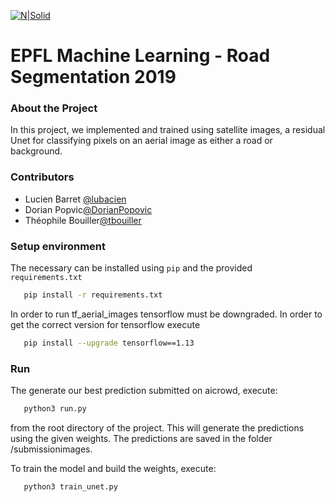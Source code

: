 [![N|Solid](https://inside.epfl.ch/corp-id/wp-content/uploads/2019/05/EPFL_Logo_Digital_RGB_PROD-300x130.png)](https://nodesource.com/products/nsolid)

# EPFL Machine Learning - Road Segmentation 2019

### About the Project
In this project, we implemented and trained using satellite images, a residual
Unet for classifying pixels on an aerial image as either a road or
background.


### Contributors
- Lucien Barret [@lubacien](https://github.com/lubacien)
- Dorian Popvic[@DorianPopovic](https://github.com/DorianPopovic)
- Théophile Bouiller[@tbouiller](https://github.com/tbouiller)
### Setup environment
The necessary can be installed using `pip` and the provided `requirements.txt`
```bash
   pip install -r requirements.txt
```
In order to run tf_aerial_images tensorflow must be downgraded. In order to get the correct version for tensorflow execute 
```bash
   pip install --upgrade tensorflow==1.13
```
### Run
The generate our best prediction submitted on aicrowd, execute:
```bash
   python3 run.py
```
from the root directory of the project. This will generate the predictions using the given weights.
The predictions are saved in the folder /submissionimages.

To train the model and build the weights, execute:

```bash
   python3 train_unet.py
```
